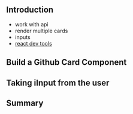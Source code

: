 ## Introduction
- work with api
- render multiple cards 
- inputs
- [react dev tools](https://chrome.google.com/webstore/detail/react-developer-tools/fmkadmapgofadopljbjfkapdkoienihi/related)
## Build a Github Card Component

## Taking iInput from the user

## Summary